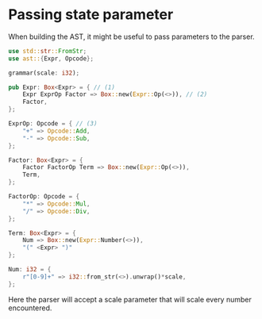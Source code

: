 # Passing state parameter

When building the AST, it might be useful to pass parameters to the parser.

```rust
use std::str::FromStr;
use ast::{Expr, Opcode};

grammar(scale: i32);

pub Expr: Box<Expr> = { // (1)
    Expr ExprOp Factor => Box::new(Expr::Op(<>)), // (2)
    Factor,
};

ExprOp: Opcode = { // (3)
    "+" => Opcode::Add,
    "-" => Opcode::Sub,
};

Factor: Box<Expr> = {
    Factor FactorOp Term => Box::new(Expr::Op(<>)),
    Term,
};

FactorOp: Opcode = {
    "*" => Opcode::Mul,
    "/" => Opcode::Div,
};

Term: Box<Expr> = {
    Num => Box::new(Expr::Number(<>)),
    "(" <Expr> ")"
};

Num: i32 = {
    r"[0-9]+" => i32::from_str(<>).unwrap()*scale,
};
```

Here the parser will accept a scale parameter that will scale every number encountered.


